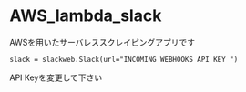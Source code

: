 # AWS_lambda_slack
AWSを用いたサーバレススクレイピングアプリです

    slack = slackweb.Slack(url="INCOMING WEBHOOKS API KEY ")
API Keyを変更して下さい

